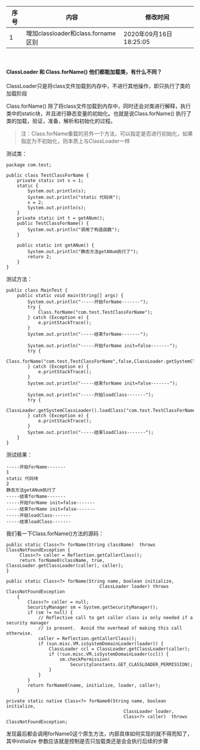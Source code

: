 | 序号 | 内容                            | 修改时间                |
|----|-------------------------------|---------------------|
| 1  | 增加classloader和class.forname区别 | 2020年09月16日18:25:05 |
<br>

#### ClassLoader 和 Class.forName() 他们都能加载类，有什么不同？

ClassLoader只是将class文件加载到内存中，不进行其他操作，即只执行了类的加载阶段

Class.forName() 除了将class文件加载到内存中，同时还会对类进行解释，执行类中的static块，并且进行静态变量的初始化。也就是说Class.forName() 执行了类的加载，验证，准备，解析和初始化的过程。

> 注：Class.forName重载的另外一个方法，可以指定是否进行初始化，如果指定为不初始化，则本质上与ClassLoader一样

测试类：

```
package com.test;

public class TestClassForName {
    private static int s = 1;
    static {
        System.out.println(s);
        System.out.println("static 代码块");
        s = 2;
        System.out.println(s);
    }
    private static int t = getANum();
    public TestClassForName() {
        System.out.println("调用了构造函数");
    }

    public static int getANum() {
        System.out.println("静态方法getANum执行了");
        return 2;
    }
}

```

测试方法：

```
public class MainTest {
    public static void main(String[] args) {
        System.out.println("-----开始forName-------");
        try {
            Class.forName("com.test.TestClassForName");
        } catch (Exception e) {
            e.printStackTrace();
        }
        System.out.println("-----结束forName-------");

        System.out.println("-----开始forName init=false-------");
        try {
            Class.forName("com.test.TestClassForName",false,ClassLoader.getSystemClassLoader());
        } catch (Exception e) {
            e.printStackTrace();
        }
        System.out.println("-----结束forName init=false-------");

        System.out.println("-----开始loadClass-------");
        try {
            ClassLoader.getSystemClassLoader().loadClass("com.test.TestClassForName");
        } catch (Exception e) {
            e.printStackTrace();
        }
        System.out.println("-----结束loadClass-------");
    }
}
```

测试结果：

```
-----开始forName-------
1
static 代码块
2
静态方法getANum执行了
-----结束forName-------
-----开始forName init=false-------
-----结束forName init=false-------
-----开始loadClass-------
-----结束loadClass-------
```

我们看一下Class.forName()方法的源码：


```
public static Class<?> forName(String className)  throws ClassNotFoundException {
     Class<?> caller = Reflection.getCallerClass();
     return forName0(className, true, ClassLoader.getClassLoader(caller), caller);
}

public static Class<?> forName(String name, boolean initialize,
                                   ClassLoader loader) throws ClassNotFoundException
    {
        Class<?> caller = null;
        SecurityManager sm = System.getSecurityManager();
        if (sm != null) {
            // Reflective call to get caller class is only needed if a security manager
            // is present.  Avoid the overhead of making this call otherwise.
            caller = Reflection.getCallerClass();
            if (sun.misc.VM.isSystemDomainLoader(loader)) {
                ClassLoader ccl = ClassLoader.getClassLoader(caller);
                if (!sun.misc.VM.isSystemDomainLoader(ccl)) {
                    sm.checkPermission(
                        SecurityConstants.GET_CLASSLOADER_PERMISSION);
                }
            }
        }
        return forName0(name, initialize, loader, caller);
    }

private static native Class<?> forName0(String name, boolean initialize,
                                            ClassLoader loader,
                                            Class<?> caller)  throws ClassNotFoundException;

```

发现最后都会调用forName0这个原生方法，内部具体如何实现的就不得而知了，其中initialize 参数应该就是控制是否只加载类还是会会执行后续的步骤


